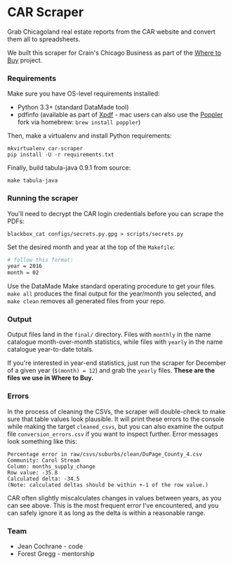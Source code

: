 # CAR Scraper

Grab Chicagoland real estate reports from the CAR website and convert them all to spreadsheets.

We built this scraper for Crain's Chicago Business as part of the [Where to Buy](https://github.com/datamade/where-to-buy) project.

### Requirements

Make sure you have OS-level requirements installed:

* Python 3.3+ (standard DataMade tool)
* pdfinfo (available as part of [Xpdf](http://www.foolabs.com/xpdf/download.html) - mac users can also use the [Poppler](https://poppler.freedesktop.org/) fork via homebrew: `brew install poppler`)

Then, make a virtualenv and install Python requirements:

```
mkvirtualenv car-scraper
pip install -U -r requirements.txt
```

Finally, build tabula-java 0.9.1 from source:

```
make tabula-java
```

### Running the scraper

You'll need to decrypt the CAR login credentials before you can scrape the PDFs:

```
blackbox_cat configs/secrets.py.gpg > scripts/secrets.py
```

Set the desired month and year at the top of the `Makefile`:

```bash
# follow this format:
year = 2016
month = 02
```

Use the DataMade Make standard operating procedure to get your files. `make all` produces the final output for the year/month you selected, and `make clean` removes all generated files from your repo.

### Output

Output files land in the `final/` directory. Files with `monthly` in the name catalogue month-over-month statistics, while files with `yearly` in the name catalogue year-to-date totals. 

If you're interested in year-end statistics, just run the scraper for December of a given year (`$(month) = 12`) and grab the `yearly` files. **These are the files we use in Where to Buy.**

### Errors

In the process of cleaning the CSVs, the scraper will double-check to make sure that table values look plausible. It will print these errors to the console while making the target `cleaned_csvs`, but you can also examine the output file `conversion_errors.csv` if you want to inspect further. Error messages look something like this:

```
Percentage error in raw/csvs/suburbs/clean/DuPage_County_4.csv
Community: Carol Stream
Column: months_supply_change
Row value: -35.8
Calculated delta: -34.5
(Note: calculated deltas should be within +-1 of the row value.)
```

CAR often slightly miscalculates changes in values between years, as you can see above. This is the most frequent error I've encountered, and you can safely ignore it as long as the delta is within a reasonable range.

### Team

* Jean Cochrane - code
* Forest Gregg - mentorship


